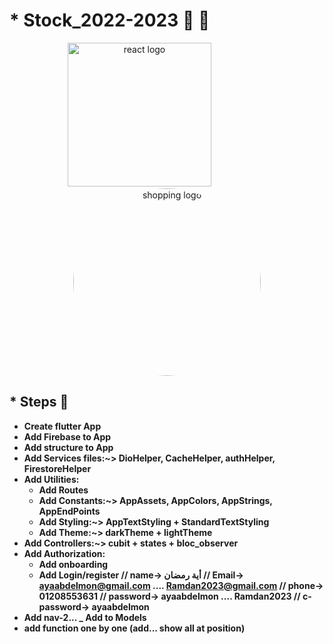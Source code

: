 # \* Stock_2022-2023 🙈 🚩

<div align="center">
    <img src="https://user-images.githubusercontent.com/114832629/230302399-5d8f34e7-bfc5-4597-8fff-6293044f47bd.png" alt="react logo" width=230> 
    &emsp;&emsp;&emsp;&emsp;&emsp;&emsp;
    <img src="https://encrypted-tbn0.gstatic.com/images?q=tbn:ANd9GcQP63cmYLNc8vZlmGfF1i-pmDrLZ73QVaLzSQ&usqp=CAU" alt="shopping logo" width="300px" height="auto" style="border-radius:50%"> 
</div>

## \* Steps 🐾

- <b> Create flutter App
- Add Firebase to App
- Add structure to App
- Add Services files:~> DioHelper, CacheHelper, authHelper, FirestoreHelper
- Add Utilities:
  - Add Routes
  - Add Constants:~> AppAssets, AppColors, AppStrings, AppEndPoints
  - Add Styling:~> AppTextStyling + StandardTextStyling
  - Add Theme:~> darkTheme + lightTheme
- Add Controllers:~> cubit + states + bloc_observer
- Add Authorization:
  - Add onboarding
  - Add Login/register
    // name-> أية رمضان
    // Email-> ayaabdelmon@gmail.com .... Ramdan2023@gmail.com
    // phone-> 01208553631
    // password-> ayaabdelmon .... Ramdan2023
    // c-password-> ayaabdelmon
- Add nav-2...
  \_ Add to Models
- add function one by one (add... show all at position)
